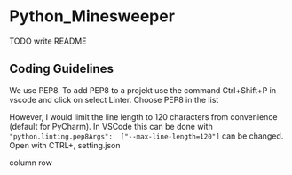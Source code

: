 # Python_Minesweeper

TODO write README

## Coding Guidelines

We use PEP8. To add PEP8 to a projekt use the command Ctrl+Shift+P in vscode and click on select Linter. Choose PEP8 in the list

However, I would limit the line length to 120 characters from convenience (default for PyCharm). In VSCode this can be done with `"python.linting.pep8Args":  ["--max-line-length=120"]` can be changed. Open with CTRL+, setting.json

column row
